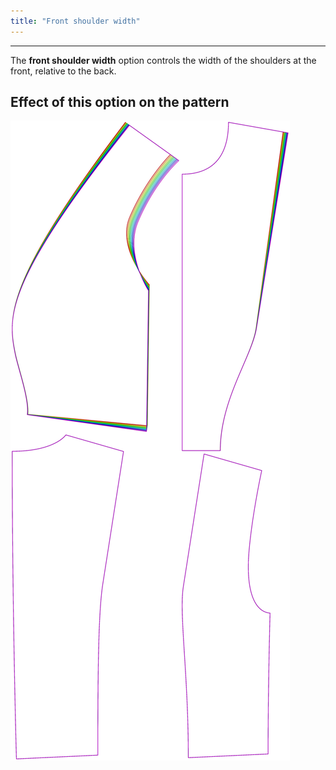 ```yaml
---
title: "Front shoulder width"
---
```


***

The **front shoulder width** option controls the width of the shoulders at the front, relative to the back.

## Effect of this option on the pattern

![This image shows the effect of this option by superimposing several variants that have a different value for this option](noble_frontshoulderwidth_sample.svg "Effect of this option on the pattern")
